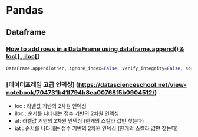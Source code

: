 # Pandas

## Dataframe


### [How to add rows in a DataFrame using dataframe.append() & loc[] , iloc[]](https://thispointer.com/python-pandas-how-to-add-rows-in-a-dataframe-using-dataframe-append-loc-iloc/)

```python
DataFrame.append(other, ignore_index=False, verify_integrity=False, sort=None)
```

### [데이터프레임 고급 인덱싱] (https://datascienceschool.net/view-notebook/704731b41f794b8ea00768f5b0904512/)

* loc : 라벨값 기반의 2차원 인덱싱
* iloc : 순서를 나타내는 정수 기반의 2차원 인덱싱
* at: 라벨값 기반의 2차원 인덱싱 (한개의 스칼라 값만 찾는다)
* iat : 순서를 나타내는 정수 기반의 2차원 인덱싱 (한개의 스칼라 값만 찾는다)